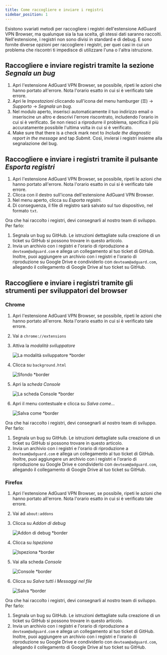 ```yaml
---
title: Come raccogliere e inviare i registri
sidebar_position: 1
---
```


Esistono svariati metodi per raccogliere i registri dell'estensione AdGuard VPN Browser, ma qualunque sia la tua scelta, gli stessi dati saranno raccolti. Nell'estensione, i registri non sono divisi in standard e di debug. E sono fornite diverse opzioni per raccogliere i registri, per quei casi in cui un problema che riscontri ti impedisce di utilizzare l'una o l'altra istruzione.

## Raccogliere e inviare registri tramite la sezione *Segnala un bug*

1. Apri l'estensione AdGuard VPN Browser, se possibile, ripeti le azioni che hanno portato all'errore. Nota l'orario esatto in cui si è verificato tale errore.
1. Apri le *Impostazioni* cliccando sull'icona del menu hamburger (☰) → *Supporto* → *Segnala un bug*.
1. Nel modulo aperto, inserisci automaticamente il tuo indirizzo email o inseriscine un altro e descrivi l'errore riscontrato, includendo l'orario in cui si è verificato. Se non riesci a riprodurre il problema, specifica il più accuratamente possibile l'ultima volta in cui si è verificato.
1. Make sure that there is a check mark next to *Include the diagnostic report in the message* and tap *Submit*. Così, invierai i registri insieme alla segnalazione del bug.

## Raccogliere e inviare i registri tramite il pulsante *Esporta registri*

1. Apri l'estensione AdGuard VPN Browser, se possibile, ripeti le azioni che hanno portato all'errore. Nota l'orario esatto in cui si è verificato tale errore.
1. Clicca con il destro sull'icona dell'estensione AdGuard VPN Browser.
1. Nel menu aperto, clicca su *Esporta registri*.
1. Di conseguenza, il file di registro sarà salvato sul tuo dispositivo, nel formato `txt`.

Ora che hai raccolto i registri, devi consegnarli al nostro team di sviluppo. Per farlo:

1. Segnala un bug su GitHub. Le istruzioni dettagliate sulla creazione di un ticket su GitHub si possono trovare in questo articolo.
1. Invia un archivio con i registri e l'orario di riproduzione a `devteam@adguard.com` e allega un collegamento al tuo ticket di GitHub. Inoltre, puoi aggiungere un archivio con i registri e l'orario di riproduzione su Google Drive e condividerlo con `devteam@adguard.com`, allegando il collegamento di Google Drive al tuo ticket su GitHub.

## Raccogliere e inviare i registri tramite gli strumenti per sviluppatori del browser

### Chrome

1. Apri l'estensione AdGuard VPN Browser, se possibile, ripeti le azioni che hanno portato all'errore. Nota l'orario esatto in cui si è verificato tale errore.
1. Vai a `chrome://extensions`
1. Attiva la *modalità sviluppatore*

    ![La modalità sviluppatore *border](https://cdn.adguardvpn.com/content/kb/vpn/browser_extension/dev_mode.png)

1. Clicca su `background.html`

    ![Sfondo *border](https://cdn.adguardvpn.com/content/kb/vpn/browser_extension/backgroung.png)

1. Apri la *scheda Console*

    ![La scheda Console *border](https://cdn.adguardvpn.com/content/kb/vpn/browser_extension/console.png)

1. Apri il menu contestuale e clicca su *Salva come…*

    ![Salva come *border](https://cdn.adguardvpn.com/content/kb/vpn/browser_extension/save.png)

Ora che hai raccolto i registri, devi consegnarli al nostro team di sviluppo. Per farlo:

1. Segnala un bug su GitHub. Le istruzioni dettagliate sulla creazione di un ticket su GitHub si possono trovare in questo articolo.
1. Invia un archivio con i registri e l'orario di riproduzione a `devteam@adguard.com` e allega un collegamento al tuo ticket di GitHub. Inoltre, puoi aggiungere un archivio con i registri e l'orario di riproduzione su Google Drive e condividerlo con `devteam@adguard.com`, allegando il collegamento di Google Drive al tuo ticket su GitHub.

### Firefox

1. Apri l'estensione AdGuard VPN Browser, se possibile, ripeti le azioni che hanno portato all'errore. Nota l'orario esatto in cui si è verificato tale errore.
1. Vai ad `about:addons`
1. Clicca su *Addon di debug*

    ![Addon di debug *border](https://cdn.adguardvpn.com/content/kb/vpn/browser_extension/add-ons.png)

1. Clicca su *Ispeziona*

    ![Ispeziona *border](https://cdn.adguardvpn.com/content/kb/vpn/browser_extension/inspect.png)

1. Vai alla scheda *Console*

    ![Console *border](https://cdn.adguardvpn.com/content/kb/vpn/browser_extension/ff_console.png)

1. Clicca su *Salva tutti i Messaggi nel file*

    ![Salva *border](https://cdn.adguardvpn.com/content/kb/vpn/browser_extension/save-to-file.png)

Ora che hai raccolto i registri, devi consegnarli al nostro team di sviluppo. Per farlo:

1. Segnala un bug su GitHub. Le istruzioni dettagliate sulla creazione di un ticket su GitHub si possono trovare in questo articolo.
1. Invia un archivio con i registri e l'orario di riproduzione a `devteam@adguard.com` e allega un collegamento al tuo ticket di GitHub. Inoltre, puoi aggiungere un archivio con i registri e l'orario di riproduzione su Google Drive e condividerlo con `devteam@adguard.com`, allegando il collegamento di Google Drive al tuo ticket su GitHub.
